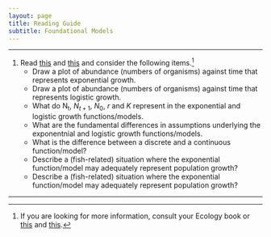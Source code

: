 ```yaml
---
layout: page
title: Reading Guide
subtitle: Foundational Models
---
```


----

1. Read [this](http://alexei.nfshost.com/PopEcol/lec5/explog.html) and [this](https://www.boundless.com/biology/textbooks/boundless-biology-textbook/population-and-community-ecology-45/environmental-limits-to-population-growth-251/exponential-population-growth-929-12185/) and consider the following items.[^1]
    * Draw a plot of abundance (numbers of organisms) against time that represents exponential growth.
    * Draw a plot of abundance (numbers of organisms) against time that represents logistic growth.
    * What do N<sub>t</sub>, $N_{t+1}$, $N_{0}$, $r$ and $K$ represent in the exponential and logistic growth functions/models.
    * What are the fundamental differences in assumptions underlying the exponentnial and logistic growth functions/models.
    * What is the difference between a discrete and a continuous function/model?
    * Describe a (fish-related) situation where the exponential function/model may adequately represent population growth?
    * Describe a (fish-related) situation where the exponential function/model may adequately represent population growth?

----
[^1]: If you are looking for more information, consult your Ecology book or [this](http://vlab.amrita.edu/?sub=3&brch=65&sim=174&cnt=1) and [this](http://vlab.amrita.edu/?sub=3&brch=65&sim=1110&cnt=1).
